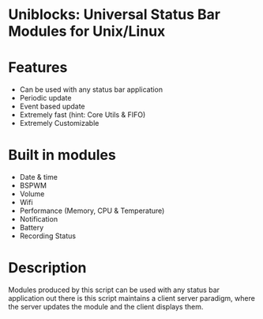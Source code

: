 # Uniblocks: Universal Status Bar Modules for Unix/Linux

# Features
   * Can be used with any status bar application
   * Periodic update
   * Event based update
   * Extremely fast (hint: Core Utils & FIFO)
   * Extremely Customizable

# Built in modules
   * Date & time
   * BSPWM
   * Volume
   * Wifi
   * Performance (Memory, CPU & Temperature)
   * Notification
   * Battery
   * Recording Status

# Description
Modules produced by this script can be used with any status bar application out there is this script maintains a client server paradigm, where the server updates the module and the client displays them.


